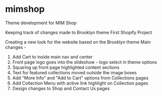 # mimshop
Theme development for MIM Shop

Keeping track of changes made to Brooklyn theme
First Shopify Project

Creating a new look for the website based on the Brooklyn theme
Main changes -
1. Add Cart to inside main nav and center
2. Front page logo goes into the slideshow - logo select in theme options
3. Squaring up front page highlighted content sections
4. Text for featured collections moved outside the image boxes
5. Add "More Info" and "Add to Cart" options from Collections pages
6. Add Collection Menu with active link highlight on Collection pages
7. Design changes to Shop and Contact Us pages

